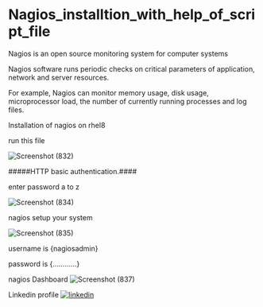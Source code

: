 # Nagios_installtion_with_help_of_script_file
Nagios is an open source monitoring system for computer systems 

Nagios software runs periodic checks on critical parameters of application, network and server resources.

For example, Nagios can monitor memory usage, disk usage, microprocessor load, the number of currently running processes and log files.


Installation of nagios on rhel8


run this file

![Screenshot (832)](https://user-images.githubusercontent.com/64592542/146917836-d6f16f78-1d01-48dd-9942-83ffc4683f7e.png)






#####HTTP basic authentication.####

enter password a to z


![Screenshot (834)](https://user-images.githubusercontent.com/64592542/146919627-7bc21c02-db2a-42e3-b150-950369a85668.png)


nagios setup your system


![Screenshot (835)](https://user-images.githubusercontent.com/64592542/146918786-19a26f85-1f1d-4cb5-bc51-6bcb5e484779.png)

username is {nagiosadmin}

password is {............}


nagios Dashboard
![Screenshot (837)](https://user-images.githubusercontent.com/64592542/146919393-f7521922-a59e-4689-873a-406e0f8efaed.png)


Linkedin profile
[![linkedin](https://img.shields.io/badge/linkedin-0A66C2?style=for-the-badge&logo=linkedin&logoColor=white)](https://www.linkedin.com/in/akhilesh-patel-8983aa1a5/)

